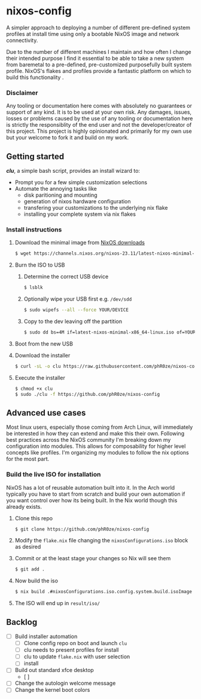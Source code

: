 # nixos-config
A simpler approach to deploying a number of different pre-defined system profiles at install time 
using only a bootable NixOS image and network connectivity.

Due to the number of different machines I maintain and how often I change their intended purpose I 
find it essential to be able to take a new system from baremetal to a pre-defined, pre-customized 
purposefully built system profile. NixOS's flakes and profiles provide a fantastic platform on which 
to build this functionality .

### Disclaimer
Any tooling or documentation here comes with absolutely no guarantees or support of any kind. It is 
to be used at your own risk. Any damages, issues, losses or problems caused by the use of any tooling 
or documentation here is strictly the responsiblity of the end user and not the developer/creator of 
this project. This project is highly opinionated and primarily for my own use but your welcome to 
fork it and build on my work.

## Getting started
***clu***, a simple bash script, provides an install wizard to:

* Prompt you for a few simple customization selections
* Automate the annoying tasks like
  * disk paritioning and mounting
  * generation of nixos hardware configuration
  * transfering your customizations to the underlying nix flake
  * installing your complete system via nix flakes

### Install instructions

1. Download the minimal image from [NixOS downloads](https://nixos.org/download.html#nixos-iso)
   ```bash
   $ wget https://channels.nixos.org/nixos-23.11/latest-nixos-minimal-x86_64-linux.iso
   ```

2. Burn the ISO to USB 
   1. Determine the correct USB device
      ```bash
      $ lsblk
      ```
   2. Optionally wipe your USB first e.g. `/dev/sdd`
      ```bash
      $ sudo wipefs --all --force YOUR/DEVICE
      ```
   3. Copy to the dev leaving off the partition
      ```bash
      $ sudo dd bs=4M if=latest-nixos-minimal-x86_64-linux.iso of=YOUR/DEVICE status=progress conv=fsync oflag=direct
      ```

3. Boot from the new USB

4. Download the installer
   ```bash
   $ curl -sL -o clu https://raw.githubusercontent.com/phR0ze/nixos-config/main/clu
   ```

5. Execute the installer
   ```bash
   $ chmod +x clu
   $ sudo ./clu -f https://github.com/phR0ze/nixos-config
   ```

## Advanced use cases
Most linux users, especially those coming from Arch Linux, will immediately be interested in how they 
can extend and make this their own. Following best practices across the NixOS community I'm breaking 
down my configuration into modules. This allows for composability for higher level concepts like 
profiles. I'm organizing my modules to follow the nix options for the most part.

### Build the live ISO for installation
NixOS has a lot of reusable automation built into it. In the Arch world typically you have to start 
from scratch and build your own automation if you want control over how its being built. In the Nix 
world though this already exists.

1. Clone this repo
   ```bash
   $ git clone https://github.com/phR0ze/nixos-config
   ```

2. Modify the `flake.nix` file changing the `nixosConfigurations.iso` block as desired

3. Commit or at the least stage your changes so Nix will see them
   ```bash
   $ git add .
   ```

4. Now build the iso
   ```bash
   $ nix build .#nixosConfigurations.iso.config.system.build.isoImage
   ```

5. The ISO will end up in `result/iso/`

## Backlog
* [ ] Build installer automation
  * [ ] Clone config repo on boot and launch `clu`
  * [ ] clu needs to present profiles for install
  * [ ] clu to update `flake.nix` with user selection
  * [ ] install
* [ ] Build out standard xfce desktop
  * [ ] 
* [ ] Change the autologin welcome message
* [ ] Change the kernel boot colors 

<!-- 
vim: ts=2:sw=2:sts=2
-->

